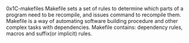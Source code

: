 0x1C-makefiles
Makefile sets a set of rules to determine which parts of a program need to be recompile, and issues command to recompile them. Makefile is a way of automating software building procedure and other complex tasks with dependencies. Makefile contains: dependency rules, macros and suffix(or implicit) rules.
